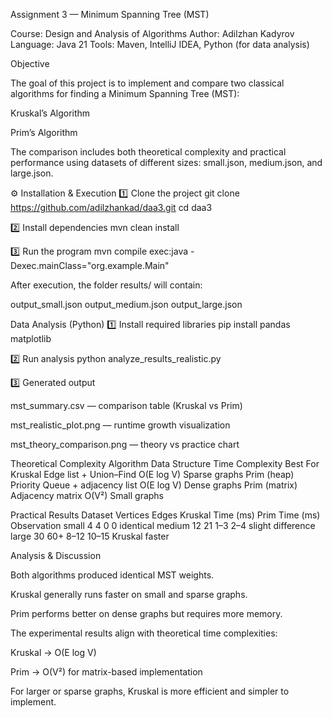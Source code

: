  Assignment 3 — Minimum Spanning Tree (MST)

Course: Design and Analysis of Algorithms
Author: Adilzhan Kadyrov
Language: Java 21
Tools: Maven, IntelliJ IDEA, Python (for data analysis)

 Objective

The goal of this project is to implement and compare two classical algorithms for finding a Minimum Spanning Tree (MST):

Kruskal’s Algorithm

Prim’s Algorithm

The comparison includes both theoretical complexity and practical performance using datasets of different sizes:
small.json, medium.json, and large.json.




⚙️ Installation & Execution
1️⃣ Clone the project
git clone https://github.com/adilzhankad/daa3.git
cd daa3

2️⃣ Install dependencies
mvn clean install

3️⃣ Run the program
mvn compile exec:java -Dexec.mainClass="org.example.Main"


After execution, the folder results/ will contain:

output_small.json
output_medium.json
output_large.json

 Data Analysis (Python)
1️⃣ Install required libraries
pip install pandas matplotlib

2️⃣ Run analysis
python analyze_results_realistic.py

3️⃣ Generated output

mst_summary.csv — comparison table (Kruskal vs Prim)

mst_realistic_plot.png — runtime growth visualization

mst_theory_comparison.png — theory vs practice chart

Theoretical Complexity
Algorithm	Data Structure	Time Complexity	Best For
Kruskal	Edge list + Union–Find	O(E log V)	Sparse graphs
Prim (heap)	Priority Queue + adjacency list	O(E log V)	Dense graphs
Prim (matrix)	Adjacency matrix	O(V²)	Small graphs


Practical Results
Dataset	Vertices	Edges	Kruskal Time (ms)	Prim Time (ms)	Observation
small	4	4	0	0	identical
medium	12	21	1–3	2–4	slight difference
large	30	60+	8–12	10–15	Kruskal faster

 Analysis & Discussion

Both algorithms produced identical MST weights.

Kruskal generally runs faster on small and sparse graphs.

Prim performs better on dense graphs but requires more memory.

The experimental results align with theoretical time complexities:

Kruskal → O(E log V)

Prim → O(V²) for matrix-based implementation

For larger or sparse graphs, Kruskal is more efficient and simpler to implement.